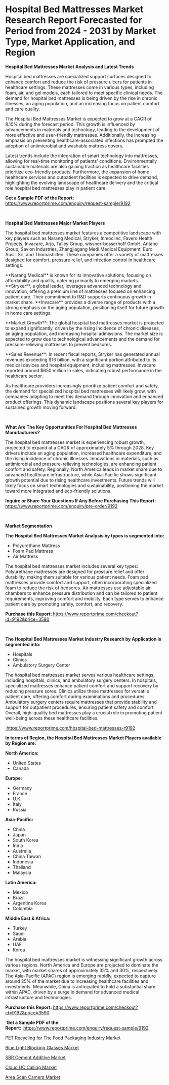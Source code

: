 <p><h1>Hospital Bed Mattresses Market Research Report Forecasted for Period from 2024 -  2031 by Market Type, Market Application, and Region</h1></p><p><strong>Hospital Bed Mattresses Market Analysis and Latest Trends</strong></p>
<p><p>Hospital bed mattresses are specialized support surfaces designed to enhance comfort and reduce the risk of pressure ulcers for patients in healthcare settings. These mattresses come in various types, including foam, air, and gel models, each tailored to meet specific clinical needs. The demand for hospital bed mattresses is being driven by the rise in chronic illnesses, an aging population, and an increasing focus on patient comfort and care quality.</p><p>The Hospital Bed Mattresses Market is expected to grow at a CAGR of 8.10% during the forecast period. This growth is influenced by advancements in materials and technology, leading to the development of more effective and user-friendly mattresses. Additionally, the increasing emphasis on preventing healthcare-associated infections has prompted the adoption of antimicrobial and washable mattress covers.</p><p>Latest trends include the integration of smart technology into mattresses, allowing for real-time monitoring of patients' conditions. Environmentally sustainable materials are also gaining traction as healthcare facilities prioritize eco-friendly products. Furthermore, the expansion of home healthcare services and outpatient facilities is expected to drive demand, highlighting the evolving landscape of healthcare delivery and the critical role hospital bed mattresses play in patient care.</p></p>
<p><strong>Get a Sample PDF of the Report:&nbsp;</strong> <a href="https://www.reportprime.com/enquiry/request-sample/9192?utm_campaign=1134&utm_medium=2&utm_source=Github&utm_content=ia&utm_term=28112024&utm_id=hospital-bed-mattresses">https://www.reportprime.com/enquiry/request-sample/9192</a></p>
<p>&nbsp;</p>
<p><strong>Hospital Bed Mattresses Major Market Players</strong></p>
<p><p>The hospital bed mattresses market features a competitive landscape with key players such as Narang Medical, Stryker, Inmoclinc, Favero Health Projects, Invacare, Arjo, Talley Group, wissner-bosserhoff GmbH, Antano Group, Savion Industries, Zhangjiagang Medi Medical Equipment, Euro Ausili Srl, and Thomashilfen. These companies offer a variety of mattresses designed for comfort, pressure relief, and infection control in healthcare settings.</p><p>**Narang Medical** is known for its innovative solutions, focusing on affordability and quality, catering primarily to emerging markets. **Stryker**, a global leader, leverages advanced technology and innovation, offering a premium line of mattresses focused on enhancing patient care. Their commitment to R&D supports continuous growth in market share. **Invacare** provides a diverse range of products with a strong emphasis on the aging population, positioning itself for future growth in home care settings.</p><p>**Market Growth**: The global hospital bed mattresses market is projected to expand significantly, driven by the rising incidence of chronic diseases, an aging population, and increasing hospital admissions. The market size is expected to grow due to technological advancements and the demand for pressure-relieving mattresses to prevent bedsores.</p><p>**Sales Revenue**: In recent fiscal reports, Stryker has generated annual revenues exceeding $16 billion, with a significant portion attributed to its medical devices and hospital equipment, including mattresses. Invacare reported around $650 million in sales, indicating robust performance in the healthcare sector.</p><p>As healthcare providers increasingly prioritize patient comfort and safety, the demand for specialized hospital bed mattresses will likely grow, with companies adapting to meet this demand through innovation and enhanced product offerings. This dynamic landscape positions several key players for sustained growth moving forward.</p></p>
<p>&nbsp;</p>
<p><strong>What Are The Key Opportunities For Hospital Bed Mattresses Manufacturers?</strong></p>
<p><p>The hospital bed mattresses market is experiencing robust growth, projected to expand at a CAGR of approximately 5% through 2028. Key drivers include an aging population, increased healthcare expenditure, and the rising incidence of chronic illnesses. Innovations in materials, such as antimicrobial and pressure-relieving technologies, are enhancing patient comfort and safety. Regionally, North America leads in market share due to advanced healthcare infrastructure, while Asia-Pacific shows significant growth potential due to rising healthcare investments. Future trends will likely focus on smart technologies and sustainability, positioning the market toward more integrated and eco-friendly solutions.</p></p>
<p><strong>Inquire or Share Your Questions If Any Before Purchasing This Report:</strong> <a href="https://www.reportprime.com/enquiry/pre-order/9192?utm_campaign=1134&utm_medium=2&utm_source=Github&utm_content=ia&utm_term=28112024&utm_id=hospital-bed-mattresses">https://www.reportprime.com/enquiry/pre-order/9192</a></p>
<p>&nbsp;</p>
<p><strong>Market Segmentation</strong></p>
<p><strong>The Hospital Bed Mattresses Market Analysis by types is segmented into:</strong></p>
<p><ul><li>Polyurethane Mattress</li><li>Foam Pad Mattress</li><li>Air Mattress</li></ul></p>
<p><p>The hospital bed mattresses market includes several key types: Polyurethane mattresses are designed for pressure relief and offer durability, making them suitable for various patient needs. Foam pad mattresses provide comfort and support, often incorporating specialized foam to reduce the risk of bedsores. Air mattresses use adjustable air chambers to enhance pressure distribution and can be tailored to patient requirements, improving comfort and mobility. Each type serves to enhance patient care by promoting safety, comfort, and recovery.</p></p>
<p><strong>Purchase this Report:&nbsp;</strong><a href="https://www.reportprime.com/checkout?id=9192&price=3590&utm_campaign=1134&utm_medium=2&utm_source=Github&utm_content=ia&utm_term=28112024&utm_id=hospital-bed-mattresses">https://www.reportprime.com/checkout?id=9192&price=3590</a></p>
<p>&nbsp;</p>
<p><strong>The Hospital Bed Mattresses Market Industry Research by Application is segmented into:</strong></p>
<p><ul><li>Hospitals</li><li>Clinics</li><li>Ambulatory Surgery Center</li></ul></p>
<p><p>The hospital bed mattresses market serves various healthcare settings, including hospitals, clinics, and ambulatory surgery centers. In hospitals, specialized mattresses enhance patient comfort and support recovery by reducing pressure sores. Clinics utilize these mattresses for versatile patient care, offering comfort during examinations and procedures. Ambulatory surgery centers require mattresses that provide stability and support for outpatient procedures, ensuring patient safety and comfort. Overall, high-quality bed mattresses play a crucial role in promoting patient well-being across these healthcare facilities.</p></p>
<p><a href="https://www.reportprime.com/hospital-bed-mattresses-r9192?utm_campaign=1134&utm_medium=2&utm_source=Github&utm_content=ia&utm_term=28112024&utm_id=hospital-bed-mattresses">&nbsp;https://www.reportprime.com/hospital-bed-mattresses-r9192</a></p>
<p><strong>In terms of Region, the Hospital Bed Mattresses Market Players available by Region are:</strong></p>
<p>
    <p> <strong> North America: </strong>
        <ul>
            <li>United States</li>
            <li>Canada</li>
        </ul>
        </p> 
    <p> <strong> Europe: </strong>
        <ul>
            <li>Germany</li>
            <li>France</li>
            <li>U.K.</li>
            <li>Italy</li>
            <li>Russia</li>
        </ul>
        </p> 
    <p> <strong> Asia-Pacific: </strong>
        <ul>
            <li>China</li>
            <li>Japan</li>
            <li>South Korea</li>
            <li>India</li>
            <li>Australia</li>
            <li>China Taiwan</li>
            <li>Indonesia</li>
            <li>Thailand</li>
            <li>Malaysia</li>
        </ul>
        </p> 
    <p> <strong> Latin America: </strong>
        <ul>
            <li>Mexico</li>
            <li>Brazil</li>
            <li>Argentina Korea</li>
            <li>Colombia</li>
        </ul>
        </p> 
    <p> <strong> Middle East & Africa: </strong>
        <ul>
            <li>Turkey</li>
            <li>Saudi</li>
            <li>Arabia</li>
            <li>UAE</li>
            <li>Korea</li>
        </ul>
    </p>
    </p>
<p><p>The hospital bed mattresses market is witnessing significant growth across various regions. North America and Europe are projected to dominate the market, with market shares of approximately 35% and 30%, respectively. The Asia-Pacific (APAC) region is emerging rapidly, expected to capture around 25% of the market due to increasing healthcare facilities and investments. Meanwhile, China is anticipated to hold a substantial share within APAC, driven by a surge in demand for advanced medical infrastructure and technologies.</p></p>
<p><strong>Purchase this Report: </strong><a href="https://www.reportprime.com/checkout?id=9192&price=3590&utm_campaign=1134&utm_medium=2&utm_source=Github&utm_content=ia&utm_term=28112024&utm_id=hospital-bed-mattresses">https://www.reportprime.com/checkout?id=9192&price=3590</a></p>
<p>&nbsp;<strong>Get a Sample PDF of the Report:&nbsp;&nbsp;</strong><a href="https://www.reportprime.com/enquiry/request-sample/9192?utm_campaign=1134&utm_medium=2&utm_source=Github&utm_content=ia&utm_term=28112024&utm_id=hospital-bed-mattresses">https://www.reportprime.com/enquiry/request-sample/9192</a></p>
<p><strong></strong></p>
<p><p><a href="https://issuu.com/reportprime-2/docs/pet-recycling-for-the-food-packagin_695431329617e4?utm_campaign=1134&utm_medium=2&utm_source=Github&utm_content=ia&utm_term=28112024&utm_id=hospital-bed-mattresses">PET Recycling for The Food Packaging Industry Market</a></p><p><a href="https://www.linkedin.com/pulse/blue-light-blocking-glasses-market-growth-outlook-from-2024-2031-ck1sc?utm_campaign=1134&utm_medium=2&utm_source=Github&utm_content=ia&utm_term=28112024&utm_id=hospital-bed-mattresses">Blue Light Blocking Glasses Market</a></p><p><a href="https://www.linkedin.com/pulse/exploring-sbr-cement-additive-market-strategic-insights-rfh5e?utm_campaign=1134&utm_medium=2&utm_source=Github&utm_content=ia&utm_term=28112024&utm_id=hospital-bed-mattresses">SBR Cement Additive Market</a></p><p><a href="https://issuu.com/reportprime-2/docs/cloud-uc-calling-market-size-2030.p_5eb8124f34c1c1?utm_campaign=1134&utm_medium=2&utm_source=Github&utm_content=ia&utm_term=28112024&utm_id=hospital-bed-mattresses">Cloud UC Calling Market</a></p><p><a href="https://www.linkedin.com/pulse/area-scan-camera-market-investigation-industry-evolution-vq6fe?utm_campaign=1134&utm_medium=2&utm_source=Github&utm_content=ia&utm_term=28112024&utm_id=hospital-bed-mattresses">Area Scan Camera Market</a></p></p>